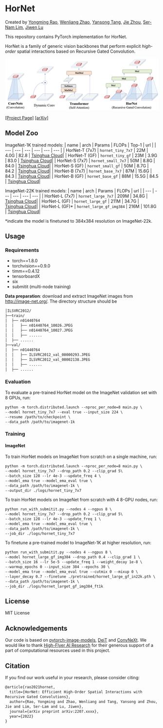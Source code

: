 # HorNet

Created by [Yongming Rao](https://raoyongming.github.io/), [Wenliang Zhao](https://wl-zhao.github.io/), [Yansong Tang](https://andytang15.github.io/), [Jie Zhou](https://scholar.google.com/citations?user=6a79aPwAAAAJ&hl=en&authuser=1), [Ser-Nam Lim](https://sites.google.com/site/sernam), [Jiwen Lu](https://scholar.google.com/citations?user=TN8uDQoAAAAJ&hl=en&authuser=1)

This repository contains PyTorch implementation for HorNet.

HorNet is a family of generic vision backbones that perform explicit *high-order* spatial interactions based on Recursive Gated Convolution.

![intro](figs/intro.jpg)

[[Project Page]](https://hornet.ivg-research.xyz/) [[arXiv]](https://arxiv.org/abs/2207.xxxx)

## Model Zoo

ImageNet-1K trained models:
| name | arch | Params | FLOPs | Top-1 | url |
| --- | --- | --- | --- | --- |  --- |
| HorNet-T (7x7) | ```hornet_tiny_7x7``` | 22M | 4.0G | 82.8 | [Tsinghua Cloud](https://cloud.tsinghua.edu.cn/f/762f05c3c8cd4743b534/?dl=1)|
| HorNet-T (GF) | ```hornet_tiny_gf``` | 23M | 3.9G | 83.0 | [Tsinghua Cloud](https://cloud.tsinghua.edu.cn/f/395dd6c443ed4a339739/?dl=1)|
| HorNet-S (7x7) | ```hornet_small_7x7``` | 50M | 8.8G | 84.0 | [Tsinghua Cloud](https://cloud.tsinghua.edu.cn/f/9d7043023da14e4b8b2e/?dl=1)|
| HorNet-S (GF) | ```hornet_small_gf``` | 50M | 8.7G | 84.2 | [Tsinghua Cloud](https://cloud.tsinghua.edu.cn/f/19eef725b2e64692b8b0/?dl=1)|
| HorNet-B (7x7) | ```hornet_base_7x7``` | 87M | 15.6G | 84.3 | [Tsinghua Cloud](https://cloud.tsinghua.edu.cn/f/836ab04898c646c389ce/?dl=1)|
| HorNet-B (GF) | ```hornet_base_gf``` | 88M | 15.5G | 84.5 | [Tsinghua Cloud](https://cloud.tsinghua.edu.cn/f/60f706e36f6b4098a1f9/?dl=1)|

ImageNet-22K trained models:
| name | arch | Params | FLOPs | url |
| --- | --- | --- | --- | --- |
| HorNet-L (7x7) | ```hornet_large_7x7``` | 209M | 34.8G | [Tsinghua Cloud](https://cloud.tsinghua.edu.cn/f/4de41e26cb254c28a61a/?dl=1)|
| HorNet-L (GF) | ```hornet_large_gf``` | 211M | 34.7G |  [Tsinghua Cloud](https://cloud.tsinghua.edu.cn/f/8679b6acf63c41e285d9/?dl=1)|
| HorNet-L (GF)* | ```hornet_large_gf_img384``` | 216M | 101.8G | [Tsinghua Cloud](https://cloud.tsinghua.edu.cn/f/f36957d46eef47da9c25/?dl=1)|

*indicate the model is finetuned to 384x384 resolution on ImageNet-22k.

## Usage

### Requirements

- torch==1.8.0
- torchvision==0.9.0
- timm==0.4.12
- tensorboardX 
- six
- submitit (multi-node training)

**Data preparation**: download and extract ImageNet images from http://image-net.org/. The directory structure should be

```
│ILSVRC2012/
├──train/
│  ├── n01440764
│  │   ├── n01440764_10026.JPEG
│  │   ├── n01440764_10027.JPEG
│  │   ├── ......
│  ├── ......
├──val/
│  ├── n01440764
│  │   ├── ILSVRC2012_val_00000293.JPEG
│  │   ├── ILSVRC2012_val_00002138.JPEG
│  │   ├── ......
│  ├── ......
```

### Evaluation

To evaluate a pre-trained HorNet model on the ImageNet validation set with 8 GPUs, run:

```
python -m torch.distributed.launch --nproc_per_node=8 main.py \
--model hornet_tiny_7x7 --eval true --input_size 224 \
--resume /path/to/checkpoint \ 
--data_path /path/to/imagenet-1k
```

### Training

#### ImageNet

To train HorNet models on ImageNet from scratch on a single machine, run:

```
python -m torch.distributed.launch --nproc_per_node=8 main.py \
--model hornet_tiny_7x7 --drop_path 0.2 --clip_grad 5\
--batch_size 128 --lr 4e-3 --update_freq 4 \
--model_ema true --model_ema_eval true \
--data_path /path/to/imagenet-1k \
--output_dir ./logs/hornet_tiny_7x7
```

To train HorNet models on ImageNet from scratch with 4 8-GPU nodes, run:
```
python run_with_submitit.py --nodes 4 --ngpus 8 \
--model hornet_tiny_7x7 --drop_path 0.2 --clip_grad 5\
--batch_size 128 --lr 4e-3 --update_freq 1 \
--model_ema true --model_ema_eval true \
--data_path /path/to/imagenet-1k \
--job_dir ./logs/hornet_tiny_7x7
```

To finetune a pre-trained model to ImageNet-1K at higher resolution, run:
```
python run_with_submitit.py --nodes 4 --ngpus 8 \
--model hornet_large_gf_img384 --drop_path 0.4 --clip_grad 1 \
--batch_size 16 --lr 5e-5 --update_freq 1 --weight_decay 1e-8 \
--warmup_epochs 0 --input_size 384 --epochs 30 \
--model_ema true --model_ema_eval true --cutmix 0 --mixup 0 \
--layer_decay 0.7 --finetune ./pretrained/hornet_large_gf_in22k.pth \
--data_path /path/to/imagenet-1k \
--job_dir ./logs/hornet_larget_gf_img384_ft1k
```

## License
MIT License

## Acknowledgements
Our code is based on [pytorch-image-models](https://github.com/rwightman/pytorch-image-models), [DeiT](https://github.com/facebookresearch/deit) and [ConvNeXt](https://github.com/facebookresearch/ConvNeXt). We would like to thank [High-Flyer AI Research](https://www.high-flyer.cn/) for their generous support of a part of computational resources used in this project.

## Citation
If you find our work useful in your research, please consider citing:
```
@article{rao2021hornet,
  title={HorNet: Efficient High-Order Spatial Interactions with Recursive Gated Convolutions},
  author={Rao, Yongming and Zhao, Wenliang and Tang, Yansong and Zhou, Jie and Lim, Ser-Lam and Lu, Jiwen},
  journal={arXiv preprint arXiv:2207.xxxx},
  year={2022}
}
```